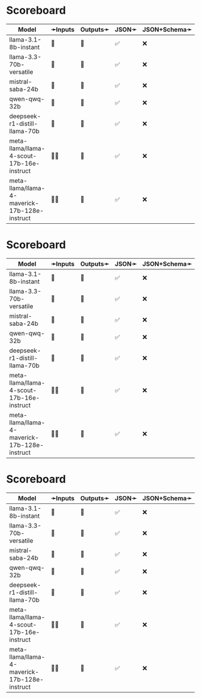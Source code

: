 # Scoreboard

| Model                                         | ➛Inputs   | Outputs➛   | JSON➛   | JSON+Schema➛   | Chat | Streaming | Tools  | Batch | Seed | Files | Citations | Thinking |
| --------------------------------------------- | --------- | ---------- | ------- | -------------- | ---- | --------- | ------ | ----- | ---- | ----- | --------- | -------- |
| llama-3.1-8b-instant                          | 💬        | 💬         | ✅      | ❌             | ✅   | ✅        | 💨     | ❌    | ✅   | ❌    | ❌        | ❌       |
| llama-3.3-70b-versatile                       | 💬        | 💬         | ✅      | ❌             | ✅   | ✅        | 💨     | ❌    | ✅   | ❌    | ❌        | ❌       |
| mistral-saba-24b                              | 💬        | 💬         | ✅      | ❌             | ✅   | ✅        | 💨     | ❌    | ✅   | ❌    | ❌        | ❌       |
| qwen-qwq-32b                                  | 💬        | 💬         | ✅      | ❌             | ✅   | ✅        | 💨     | ❌    | ✅   | ❌    | ❌        | ✅       |
| deepseek-r1-distill-llama-70b                 | 💬        | 💬         | ✅      | ❌             | ✅   | ✅        | 💨     | ❌    | ✅   | ❌    | ❌        | ✅       |
| meta-llama/llama-4-scout-17b-16e-instruct     | 💬📸      | 💬         | ✅      | ❌             | ✅   | ✅        | 💥💨🧐 | ❌    | ✅   | ❌    | ❌        | ❌       |
| meta-llama/llama-4-maverick-17b-128e-instruct | 💬📸      | 💬         | ✅      | ❌             | ✅   | ✅        | 💥💨🧐 | ❌    | ✅   | ❌    | ❌        | ❌       |
# Scoreboard

| Model                                         | ➛Inputs   | Outputs➛   | JSON➛   | JSON+Schema➛   | Chat | Streaming | Tools  | Batch | Seed | Files | Citations | Thinking |
| --------------------------------------------- | --------- | ---------- | ------- | -------------- | ---- | --------- | ------ | ----- | ---- | ----- | --------- | -------- |
| llama-3.1-8b-instant                          | 💬        | 💬         | ✅      | ❌             | ✅   | ✅        | 💨     | ❌    | ✅   | ❌    | ❌        | ❌       |
| llama-3.3-70b-versatile                       | 💬        | 💬         | ✅      | ❌             | ✅   | ✅        | 💨     | ❌    | ✅   | ❌    | ❌        | ❌       |
| mistral-saba-24b                              | 💬        | 💬         | ✅      | ❌             | ✅   | ✅        | 💨     | ❌    | ✅   | ❌    | ❌        | ❌       |
| qwen-qwq-32b                                  | 💬        | 💬         | ✅      | ❌             | ✅   | ✅        | 💨     | ❌    | ✅   | ❌    | ❌        | ✅       |
| deepseek-r1-distill-llama-70b                 | 💬        | 💬         | ✅      | ❌             | ✅   | ✅        | 💨     | ❌    | ✅   | ❌    | ❌        | ✅       |
| meta-llama/llama-4-scout-17b-16e-instruct     | 💬📸      | 💬         | ✅      | ❌             | ✅   | ✅        | 💥💨🧐 | ❌    | ✅   | ❌    | ❌        | ❌       |
| meta-llama/llama-4-maverick-17b-128e-instruct | 💬📸      | 💬         | ✅      | ❌             | ✅   | ✅        | 💥💨🧐 | ❌    | ✅   | ❌    | ❌        | ❌       |
# Scoreboard

| Model                                         | ➛Inputs   | Outputs➛   | JSON➛   | JSON+Schema➛   | Chat | Streaming | Tools  | Batch | Seed | Files | Citations | Thinking |
| --------------------------------------------- | --------- | ---------- | ------- | -------------- | ---- | --------- | ------ | ----- | ---- | ----- | --------- | -------- |
| llama-3.1-8b-instant                          | 💬        | 💬         | ✅      | ❌             | ✅   | ✅        | 💨     | ❌    | ✅   | ❌    | ❌        | ❌       |
| llama-3.3-70b-versatile                       | 💬        | 💬         | ✅      | ❌             | ✅   | ✅        | 💨     | ❌    | ✅   | ❌    | ❌        | ❌       |
| mistral-saba-24b                              | 💬        | 💬         | ✅      | ❌             | ✅   | ✅        | 💨     | ❌    | ✅   | ❌    | ❌        | ❌       |
| qwen-qwq-32b                                  | 💬        | 💬         | ✅      | ❌             | ✅   | ✅        | 💨     | ❌    | ✅   | ❌    | ❌        | ✅       |
| deepseek-r1-distill-llama-70b                 | 💬        | 💬         | ✅      | ❌             | ✅   | ✅        | 💨     | ❌    | ✅   | ❌    | ❌        | ✅       |
| meta-llama/llama-4-scout-17b-16e-instruct     | 💬📸      | 💬         | ✅      | ❌             | ✅   | ✅        | 💥💨🧐 | ❌    | ✅   | ❌    | ❌        | ❌       |
| meta-llama/llama-4-maverick-17b-128e-instruct | 💬📸      | 💬         | ✅      | ❌             | ✅   | ✅        | 💥💨🧐 | ❌    | ✅   | ❌    | ❌        | ❌       |
